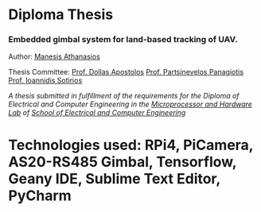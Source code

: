 # Diploma Thesis

### Embedded gimbal system for land-based tracking of UAV.

Author:
[Manesis Athanasios][page]

Thesis Committee:
[Prof. Dollas Apostolos][page1]
[Prof. Partsinevelos Panagiotis][page2]
[Prof. Ioannidis Sotirios][page3]

*A thesis submitted in fulfillment of the requirements for the Diploma of Electrical and Computer Engineering in the [Microprocessor and Hardware Lab][mhlPage] of [School of Electrical and Computer Engineering][ecePage]*


# Technologies used: RPi4, PiCamera, AS20-RS485 Gimbal, Tensorflow, Geany IDE, Sublime Text Editor, PyCharm



[page1]: https://www.ece.tuc.gr/index.php?id=4531&tx_tuclabspersonnel_list%5Bperson%5D=289&tx_tuclabspersonnel_list%5Baction%5D=person&tx_tuclabspersonnel_list%5Bcontroller%5D=List
[page2]: http://senselab.tuc.gr/index.php/people/
[page3]: https://www.tuc.gr/index.php?id=5643&tx_tuclabspersonnel_pi3%5Bpersonid%5D=707
[page]:	 https://www.linkedin.com/in/manesisathanasios/
[tucPage]: https://www.tuc.gr
[ecePage]: https://www.ece.tuc.gr/
[mhlPage]: https://www.mhl.tuc.gr/
